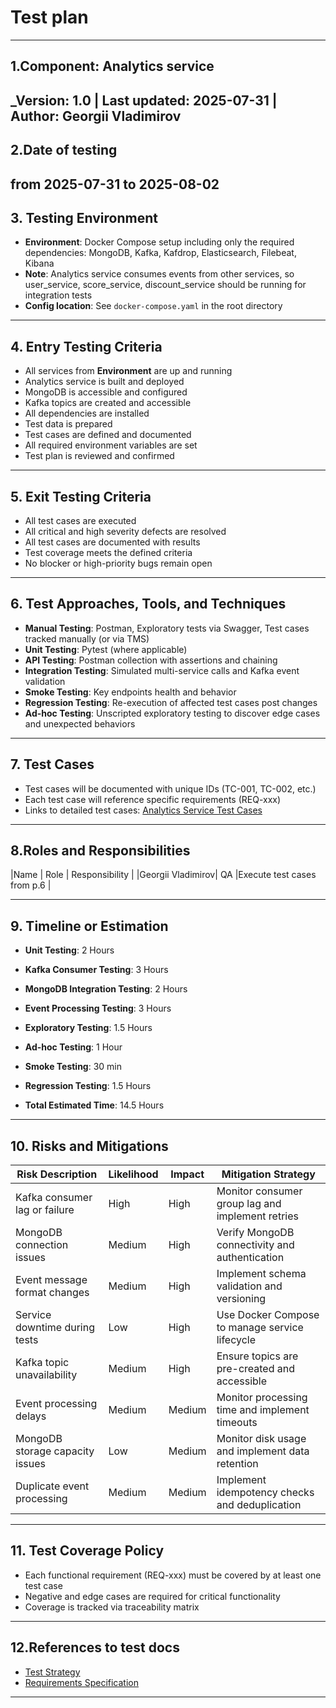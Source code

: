 # Test plan 
---


## 1.Component: Analytics service
_Version: 1.0 | Last updated: 2025-07-31 | Author: Georgii Vladimirov
---

## 2.Date of testing
from 2025-07-31 to 2025-08-02
---
## 3. Testing Environment
- **Environment**: Docker Compose setup including only the required dependencies: MongoDB, Kafka, Kafdrop, Elasticsearch, Filebeat, Kibana
- **Note**: Analytics service consumes events from other services, so user_service, score_service, discount_service should be running for integration tests
- **Config location**: See `docker-compose.yaml` in the root directory

---
## 4. Entry Testing Criteria
- All services from **Environment** are up and running
- Analytics service is built and deployed
- MongoDB is accessible and configured
- Kafka topics are created and accessible
- All dependencies are installed
- Test data is prepared
- Test cases are defined and documented
- All required environment variables are set
- Test plan is reviewed and confirmed
---

## 5. Exit Testing Criteria
- All test cases are executed
- All critical and high severity defects are resolved
- All test cases are documented with results
- Test coverage meets the defined criteria 
- No blocker or high-priority bugs remain open
---
## 6. Test Approaches, Tools, and Techniques
- **Manual Testing**: Postman, Exploratory tests via Swagger, Test cases tracked manually (or via TMS)
- **Unit Testing**: Pytest (where applicable)
- **API Testing**: Postman collection with assertions and chaining
- **Integration Testing**: Simulated multi-service calls and Kafka event validation
- **Smoke Testing**: Key endpoints health and behavior
- **Regression Testing**: Re-execution of affected test cases post changes
- **Ad-hoc Testing**: Unscripted exploratory testing to discover edge cases and unexpected behaviors
---

## 7. Test Cases
- Test cases will be documented with unique IDs (TC-001, TC-002, etc.)
- Each test case will reference specific requirements (REQ-xxx)
- Links to detailed test cases: [Analytics Service Test Cases](./test_cases_analytics_service.md)


---

## 8.Roles and Responsibilities
|Name              | Role         | Responsibility                               |
|Georgii Vladimirov| QA           |Execute test cases from p.6                   |

---
## 9. Timeline or Estimation
- **Unit Testing**: 2 Hours
- **Kafka Consumer Testing**: 3 Hours
- **MongoDB Integration Testing**: 2 Hours
- **Event Processing Testing**: 3 Hours
- **Exploratory Testing**: 1.5 Hours
- **Ad-hoc Testing**: 1 Hour
- **Smoke Testing**: 30 min
- **Regression Testing**: 1.5 Hours

- **Total Estimated Time**: 14.5 Hours

---
## 10. Risks and Mitigations
| Risk Description                                   | Likelihood | Impact | Mitigation Strategy                              |
|---------------------------------------------------|------------|--------|--------------------------------------------------|
| Kafka consumer lag or failure                      | High       | High   | Monitor consumer group lag and implement retries |
| MongoDB connection issues                          | Medium     | High   | Verify MongoDB connectivity and authentication   |
| Event message format changes                       | Medium     | High   | Implement schema validation and versioning       |
| Service downtime during tests                      | Low        | High   | Use Docker Compose to manage service lifecycle   |
| Kafka topic unavailability                        | Medium     | High   | Ensure topics are pre-created and accessible     |
| Event processing delays                            | Medium     | Medium | Monitor processing time and implement timeouts   |
| MongoDB storage capacity issues                    | Low        | Medium | Monitor disk usage and implement data retention  |
| Duplicate event processing                         | Medium     | Medium | Implement idempotency checks and deduplication   |
---
## 11. Test Coverage Policy

- Each functional requirement (REQ-xxx) must be covered by at least one test case
- Negative and edge cases are required for critical functionality
- Coverage is tracked via traceability matrix
---
## 12.References to test docs
- [Test Strategy](../docs/test_stategy.md)
- [Requirements Specification](../docs/requirements.md)
---